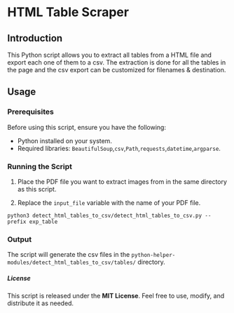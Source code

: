 # HTML Table Scraper

## Introduction

This Python script allows you to extract all tables from a HTML file and export each one of them to a csv. The extraction is done for all the tables in the page and the csv export can be customized for filenames & destination.

## Usage

### Prerequisites

Before using this script, ensure you have the following:

- Python installed on your system.
- Required libraries: `BeautifulSoup`,`csv`,`Path`,`requests`,`datetime`,`argparse`.

### Running the Script

1. Place the PDF file you want to extract images from in the same directory as this script.

2. Replace the `input_file` variable with the name of your PDF file.

```python3 detect_html_tables_to_csv/detect_html_tables_to_csv.py --prefix exp_table```

### Output

The script will generate the csv files in the ```python-helper-modules/detect_html_tables_to_csv/tables/``` directory.

##### License
This script is released under the __MIT License__. Feel free to use, modify, and distribute it as needed.
